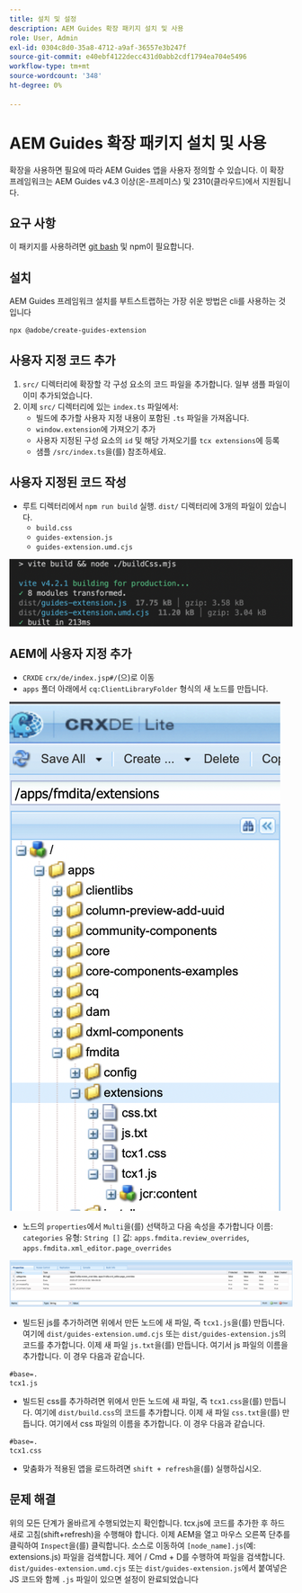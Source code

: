 ```yaml
---
title: 설치 및 설정
description: AEM Guides 확장 패키지 설치 및 사용
role: User, Admin
exl-id: 0304c8d0-35a8-4712-a9af-36557e3b247f
source-git-commit: e40ebf4122decc431d0abb2cdf1794ea704e5496
workflow-type: tm+mt
source-wordcount: '348'
ht-degree: 0%

---
```


# AEM Guides 확장 패키지 설치 및 사용

확장을 사용하면 필요에 따라 AEM Guides 앱을 사용자 정의할 수 있습니다. 이 확장 프레임워크는 AEM Guides v4.3 이상(온-프레미스) 및 2310(클라우드)에서 지원됩니다.

## 요구 사항

이 패키지를 사용하려면 [git bash](https://github.com/git-guides/install-git) 및 npm이 필요합니다.

## 설치

AEM Guides 프레임워크 설치를 부트스트랩하는 가장 쉬운 방법은 cli를 사용하는 것입니다

```bash
npx @adobe/create-guides-extension
```

## 사용자 지정 코드 추가

1. `src/` 디렉터리에 확장할 각 구성 요소의 코드 파일을 추가합니다. 일부 샘플 파일이 이미 추가되었습니다.
2. 이제 `src/` 디렉터리에 있는 `index.ts` 파일에서:
   - 빌드에 추가할 사용자 지정 내용이 포함된 `.ts` 파일을 가져옵니다.
   - `window.extension`에 가져오기 추가
   - 사용자 지정된 구성 요소의 `id` 및 해당 가져오기를 `tcx extensions`에 등록
   - 샘플 `/src/index.ts`을(를) 참조하세요.

## 사용자 지정된 코드 작성

- 루트 디렉터리에서 `npm run build` 실행. `dist/` 디렉터리에 3개의 파일이 있습니다.
   - `build.css`
   - `guides-extension.js`
   - `guides-extension.umd.cjs`

![빌드 출력](./../imgs/build_output.png)

## AEM에 사용자 지정 추가

- `CRXDE` `crx/de/index.jsp#/`(으)로 이동
- `apps` 폴더 아래에서 `cq:ClientLibraryFolder` 형식의 새 노드를 만듭니다.

![폴더 구조](./../imgs/crxde_folder_structure.png)

- 노드의 `properties`에서 `Multi`을(를) 선택하고 다음 속성을 추가합니다
이름: `categories`
유형: `String []`
값: `apps.fmdita.review_overrides`, `apps.fmdita.xml_editor.page_overrides`

![폴더 속성](./../imgs/crxde_folder_properties.png)

- 빌드된 js를 추가하려면 위에서 만든 노드에 새 파일, 즉 `tcx1.js`을(를) 만듭니다. 여기에 `dist/guides-extension.umd.cjs` 또는 `dist/guides-extension.js`의 코드를 추가합니다. 이제 새 파일 `js.txt`을(를) 만듭니다. 여기서 js 파일의 이름을 추가합니다. 이 경우 다음과 같습니다.

```t
#base=.
tcx1.js
```

- 빌드된 css를 추가하려면 위에서 만든 노드에 새 파일, 즉 `tcx1.css`을(를) 만듭니다. 여기에 `dist/build.css`의 코드를 추가합니다. 이제 새 파일 `css.txt`을(를) 만듭니다. 여기에서 css 파일의 이름을 추가합니다. 이 경우 다음과 같습니다.

```t
#base=.
tcx1.css
```

- 맞춤화가 적용된 앱을 로드하려면 `shift + refresh`을(를) 실행하십시오.

## 문제 해결

위의 모든 단계가 올바르게 수행되었는지 확인합니다.
tcx.js에 코드를 추가한 후 하드 새로 고침(shift+refresh)을 수행해야 합니다.
이제 AEM을 열고 마우스 오른쪽 단추를 클릭하여 `Inspect`을(를) 클릭합니다.
소스로 이동하여 `[node_name].js`(예: extensions.js) 파일을 검색합니다. 제어 / Cmd + D를 수행하여 파일을 검색합니다. `dist/guides-extension.umd.cjs` 또는 `dist/guides-extension.js`에서 붙여넣은 JS 코드와 함께 `.js` 파일이 있으면 설정이 완료되었습니다
